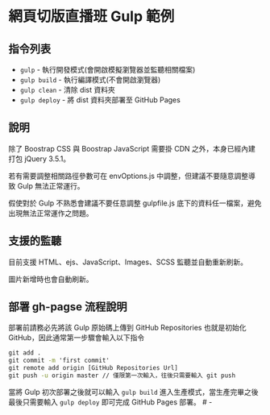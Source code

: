 # 網頁切版直播班 Gulp 範例

## 指令列表

- `gulp` - 執行開發模式(會開啟模擬瀏覽器並監聽相關檔案)
- `gulp build` - 執行編譯模式(不會開啟瀏覽器)
- `gulp clean` - 清除 dist 資料夾
- `gulp deploy` - 將 dist 資料夾部署至 GitHub Pages

## 說明

除了 Boostrap CSS 與 Boostrap JavaScript 需要掛 CDN 之外，本身已經內建打包 jQuery 3.5.1。

若有需要調整相關路徑參數可在 envOptions.js 中調整，但建議不要隨意調整導致 Gulp 無法正常運行。

假使對於 Gulp 不熟悉會建議不要任意調整 gulpfile.js 底下的資料任一檔案，避免出現無法正常運作之問題。

## 支援的監聽

目前支援 HTML、ejs、JavaScript、Images、SCSS 監聽並自動重新刷新。

圖片新增時也會自動刷新。

## 部署 gh-pagse 流程說明

部署前請務必先將該 Gulp 原始碼上傳到 GitHub Repositories 也就是初始化 GitHub，因此通常第一步驟會輸入以下指令

```cmd
git add .
git commit -m 'first commit'
git remote add origin [GitHub Repositories Url]
git push -u origin master // 僅限第一次輸入，往後只需要輸入 git push
```

當將 Gulp 初次部署之後就可以輸入 `gulp build` 進入生產模式，當生產完畢之後最後只需要輸入 `gulp deploy` 即可完成 GitHub Pages 部署。
#   -  
 